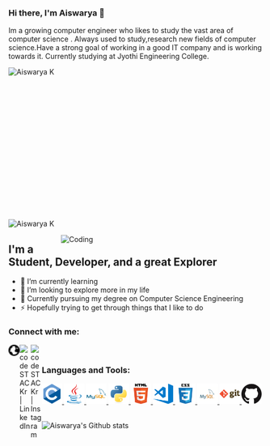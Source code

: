 
### Hi there, I'm Aiswarya  👋
<p>Im a growing computer engineer who likes to study the vast area of computer science . Always used to study,research new fields of computer science.Have a strong goal of working in a good IT company and is working towards it. Currently studying at Jyothi Engineering College.</p>
<img align="left" alt="Aiswarya K" width="1000" height="300" src="https://wonderwordss.files.wordpress.com/2015/08/wpid-unnamed-19-jpg1.jpeg"/>
<p align="left"> <img src="https://komarev.com/ghpvc/?username=AISWARYAK99&label=Profile%20views&color=129e00&style=plastic" alt="Aiswarya K""/> </p>
<img align="right" alt="Coding" width="400" src="https://cdn.dribbble.com/users/2646423/screenshots/5507196/computer.gif">

## I'm a Student, Developer, and a great Explorer

- 🌱 I’m currently learning 
- 👯 I’m looking to explore more in my life
- 🥅 Currently pursuing my degree on Computer Science Engineering
- ⚡ Hopefully trying to get through things that I like to do


### Connect with me:

[<img align="left" alt="codeSTACKr.com" width="22px" src="https://raw.githubusercontent.com/iconic/open-iconic/master/svg/globe.svg" />][website]
[<img align="left" alt="codeSTACKr | LinkedIn" width="22px" src="https://cdn.jsdelivr.net/npm/simple-icons@v3/icons/linkedin.svg" />][linkedin]
[<img align="left" alt="codeSTACKr | Instagram" width="22px" src="https://cdn.jsdelivr.net/npm/simple-icons@v3/icons/instagram.svg" />][instagram]

<br />

### Languages and Tools:

<p align="left"> <a href="https://www.cprogramming.com/" target="_blank"> <img src="https://raw.githubusercontent.com/devicons/devicon/master/icons/c/c-original.svg" alt="c" width="40" height="40"/> </a> <a href="https://www.java.com" target="_blank"> <img src="https://raw.githubusercontent.com/devicons/devicon/master/icons/java/java-original.svg" alt="java" width="40" height="40"/> </a> <a href="https://www.mysql.com/" target="_blank"> <img src="https://raw.githubusercontent.com/devicons/devicon/master/icons/mysql/mysql-original-wordmark.svg" alt="mysql" width="40" height="40"/> </a> <a href="https://www.python.org" target="_blank"> <img src="https://raw.githubusercontent.com/devicons/devicon/master/icons/python/python-original.svg" alt="python" width="40" height="40"/> </a> <a href="https://code.visualstudio.com/" target="_blank"> <a href="https://developer.mozilla.org/en-US/docs/Glossary/HTML5" target="_blank"> <img src="https://raw.githubusercontent.com/github/explore/80688e429a7d4ef2fca1e82350fe8e3517d3494d/topics/html/html.png" alt="c" width="40" height="40"/> <img src="https://raw.githubusercontent.com/github/explore/80688e429a7d4ef2fca1e82350fe8e3517d3494d/topics/visual-studio-code/visual-studio-code.png" " alt="c" width="40" height="40"/> <a href="https://developer.mozilla.org/en-US/docs/Web/CSS" target="_blank"> <img src="https://raw.githubusercontent.com/github/explore/80688e429a7d4ef2fca1e82350fe8e3517d3494d/topics/css/css.png" alt="c" width="40" height="40"/><a href="https://www.mysql.com/" target="_blank"> <img src="https://raw.githubusercontent.com/github/explore/80688e429a7d4ef2fca1e82350fe8e3517d3494d/topics/mysql/mysql.png" alt="c" width="40" height="40"/><a href="https://git-scm.com/" target="_blank"> <img src="https://raw.githubusercontent.com/github/explore/80688e429a7d4ef2fca1e82350fe8e3517d3494d/topics/git/git.png" alt="c" width="40" height="40"/> <a href="https://github.com/" target="_blank"> <img src="https://raw.githubusercontent.com/github/explore/78df643247d429f6cc873026c0622819ad797942/topics/github/github.png" alt="c" width="40" height="40"/> </p>

<br />

<img align="left" alt="Aiswarya's Github stats" src="https://github-readme-stats.vercel.app/api?username=AISWARYAK99&show_icons=true&hide_boreder=true"/>

[website]: https://aiswaryak99.github.io/Aiswarya/
[instagram]: https://www.instagram.com/aiswarya_subash_/
[linkedin]: https://www.linkedin.com/in/aiswarya-k-941a491a4/

